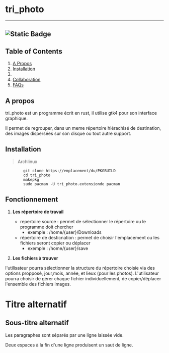# tri_photo 
***

![Static Badge](https://img.shields.io/badge/Rust-1.75.0-%2Cblue?style=plastic&logo=Rust)
---

## Table of Contents
1. [A Propos](#à-propos)
2. [Installation](#instalation)
3. [](#installation)
4. [Collaboration](#collaboration)
5. [FAQs](#faqs)

## A propos

tri_photo est un programme écrit en rust, il utilise gtk4 pour son interface graphique.

Il permet de regrouper, dans un meme répertoire hiérachisé de destination, des images dispersées sur son disque ou tout autre support.



## Installation

> Archlinux

```
        git clone https://emplacement/du/PKGBUILD
        cd tri_photo
        makepkg
        sudo pacman -U tri_photo.extensionde pacman
```


## Fonctionnement

1. __Les répertoire de travail__
    * repertoire source : permet de sélectionner le répertoire ou le programme doit chercher
        - exemple : /home/{user}/Downloads
    * répertoire de desticnation : permet de choisir l'emplacement ou les fichiers seront copier ou déplacer
        - exemple : /home/{user}/save

2. __Les fichiers à trouver__

l'utilisateur pourra sélectionner la structure du répertoire choisie via des options propposé, jour,mois, année, et lieux (pour les photos).
L'utilisateur pourra choisir de gérer chaque fichier individuellement, de copier/déplacer l'ensemble des fichiers images.



# Titre alternatif

## Sous-titre alternatif

Les paragraphes sont séparés
par une ligne laissée vide.

Deux espaces à la fin d'une ligne
produisent un saut de ligne.
